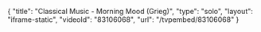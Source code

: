 {
    "title": "Classical Music - Morning Mood (Grieg)",
    "type": "solo",
    "layout": "iframe-static",
    "videoId": "83106068",
    "url": "\/tvpembed\/83106068"
}